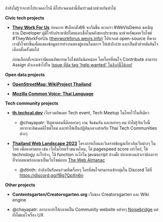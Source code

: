 ถ้ายังไม่รู้ว่าจะทำโปรเจคอะไรดี มีโปรเจคเหล่านี้ที่มาร่วมด้วยช่วยกันทำได้

**Civic tech projects**

- [**They Work For Us**](https://github.com/wevisdemo/they-work-for-us) ก่อนการ #เลือกตั้ง66 จะเริ่มขึ้น พวกเรา #WeVisDemo ขอเชิญชวน Developer ผู้มีใจรักประชาธิปไตยและเชื่อในพลังของประชาชน มาช่วยอัพเดทเว็บไซต์ #TheyWorkForUs ([theyworkforus.wevis.info](https://theyworkforus.wevis.info/)) โปรเจกต์ open-source ที่พวกเราตั้งใจทำขึ้นเพื่อแสดงข้อมูลการทำงานของผู้แทนในสภาฯ ให้เข้าถึงง่าย และเป็นตัวช่วยตัดสินใจเลือกตั้งครั้งต่อไป

  ก่อนเลือกตั้งจะมาเรามีแผนอัพเกรดเว็บไซต์กันนิดหน่อย โดยใครที่สนใจ Contribute สามารถ Assign ตัวเองเข้าไปใน [Issue ที่ติด tag 'help wanted' ในลิงก์นี้ได้เลย!](https://github.com/wevisdemo/they-work-for-us/milestone/1)

**Open data projects**

- [**OpenStreetMap: WikiProject Thailand**](https://wiki.openstreetmap.org/wiki/WikiProject_Thailand)

- [**Mozilla Common Voice: Thai Language**](https://commonvoice.mozilla.org/th)

**Tech community projects**

- [**th.techcal.dev**](https://th.techcal.dev) เว็บรวมอัพเดท Tech event, Tech Meetup ในไทยไว้ในที่เดียว

  - @chayapatr: ปัญหาตอนนี้คือหลายๆ งาน จัดชนกัน และหลายๆ คน ยังไม่รู้จักเว็บนี้ อยากจะอัพเดตดีไซน์ใหม่ และทำให้เป็นปฏิทินกลางสำหรับ Thai Tech Communities ต่างๆ

- [**Thailand Web Landscape 2023**](https://www.facebook.com/thangman22/posts/pfbid036LomKC46nndncwn2kYyxrtuXHUV4PS9Znzek4vXefEXbVRinYJXoubEPFRCWVkdjl) โครงการเก็บและวิเคราห์ข้อมูลเกี่ยวกับเว็บต่างๆ ในไทย เพื่อหาคำตอบ เช่น เว็บในไทยเร็วขนาดไหน, ได้ pagespeed score เท่าไหร่, ใช้ technology อะไรบ้าง, ใช้ function อะไรใน javascript บ้างมั้ย ปลายทางแล้วเราต้องการ ที่จะเผยแพร่ออกมาเป็นเว็บไซต์แบบ [The Web Almanac](https://almanac.httparchive.org/en/2021/)

  - @dtinth: กำลังเปิดรับคนร่วมทีมเรื่อยๆ ใครที่สนใจสามารถเข้ากลุ่มใน Discord ได้ที่ <https://discord.gg/fBg7QpXn6n>

**Other projects**

- **Contentsgarten/Creatorsgarten.org** เว็บของ Creatorsgarten และ Wiki engine

- @chayapatr: อยากจะทำให้กลายเป็น Community website คล้ายๆ [Noisebridge](https://www.noisebridge.net/wiki/Noisebridge) แต่ยังไม่แน่ใจเรื่อง UX
